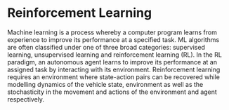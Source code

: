 # Reinforcement Learning


Machine learning is a process whereby a computer program learns from experience to improve its performance at a specified task. ML algorithms are often classified under one of three broad categories: supervised learning, unsupervised learning and reinforcement learning (RL). In the RL paradigm, an autonomous agent learns to improve its performance at an assigned task by interacting with its environment. Reinforcement learning requires an environment where state-action pairs can be recovered while modelling dynamics of the vehicle state, environment as well as the stochasticity in the movement and actions of the environment and agent respectively.
